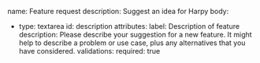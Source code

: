 name: Feature request
description: Suggest an idea for Harpy
body:
  - type: textarea
    id: description
    attributes:
      label: Description of feature
      description: Please describe your suggestion for a new feature. It
      might help to describe a problem or use case, plus any alternatives
      that you have considered.
    validations:
      required: true
